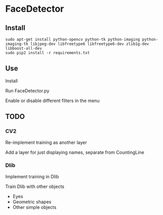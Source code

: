# FaceDetector

## Install
```
sudo apt-get install python-opencv python-tk python-imaging python-imaging-tk libjpeg-dev libfreetype6 libfreetype6-dev zlib1g-dev libboost-all-dev
sudo pip2 install -r requirements.txt
```

## Use

Install

Run FaceDetector.py

Enable or disable different filters in the menu


## TODO

### CV2

Re-implement training as another layer

Add a layer for just displaying names, separate from CountingLine

### Dlib

Implement training in Dlib

Train Dlib with other objects

* Eyes
* Geometric shapes
* Other simple objects